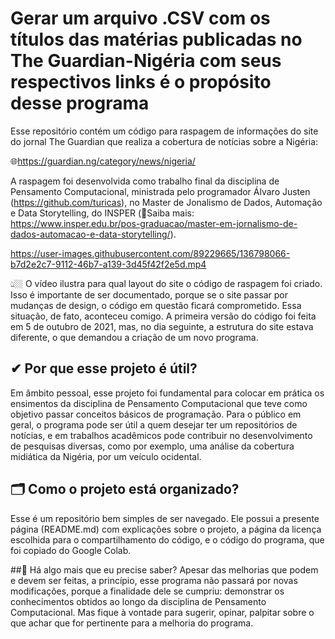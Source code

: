 # Gerar um arquivo .CSV com os títulos das matérias publicadas no The Guardian-Nigéria com seus respectivos links é o propósito desse programa

Esse repositório contém um código para raspagem de informações do site do jornal The Guardian que realiza a cobertura de notícias sobre a Nigéria: 

🌐https://guardian.ng/category/news/nigeria/

A raspagem foi desenvolvida como trabalho final da disciplina de Pensamento Computacional, ministrada pelo programador Álvaro Justen (https://github.com/turicas), no Master de Jonalismo de Dados, Automação e Data Storytelling, do INSPER (🔎Saiba mais: https://www.insper.edu.br/pos-graduacao/master-em-jornalismo-de-dados-automacao-e-data-storytelling/).

https://user-images.githubusercontent.com/89229665/136798066-b7d2e2c7-9112-46b7-a139-3d45f42f2e5d.mp4

👆🏼 O vídeo ilustra para qual layout do site o código de raspagem foi criado. Isso é importante de ser documentado, porque se o site passar por mudanças de design, o código em questão ficará comprometido. Essa situação, de fato, aconteceu comigo. A primeira versão do código foi feita em 5 de outubro de 2021, mas, no dia seguinte, a estrutura do site estava diferente, o que demandou a criação de um novo programa.

## ✔ Por que esse projeto é útil?

Em âmbito pessoal, esse projeto foi fundamental para colocar em prática os ensimentos da disciplina de Pensamento Computacional que teve como objetivo passar conceitos básicos de programação. Para o público em geral, o programa pode ser útil a quem desejar ter um repositórios de notícias, e em trabalhos acadêmicos pode contribuir no desenvolvimento de pesquisas diversas, como por exemplo, uma análise da cobertura midiática da Nigéria, por um veículo ocidental. 

## 🗂 Como o projeto está organizado?

Esse é um repositório bem simples de ser navegado. Ele possui a presente página (README.md) com explicações sobre o projeto, a página da licença escolhida para o compartilhamento do código, e o código do programa, que foi copiado do Google Colab.  

##🤔 Há algo mais que eu precise saber?
Apesar das melhorias que podem e devem ser feitas, a princípio, esse programa não passará por novas modificações, porque a finalidade dele se cumpriu: demonstrar os conhecimentos obtidos ao longo da disciplina de Pensamento Computacional. Mas fique à vontade para sugerir, opinar, palpitar sobre o que achar que for pertinente para a melhoria do programa.  
